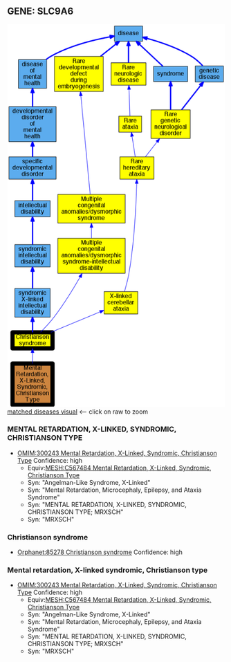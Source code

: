 
## GENE: SLC9A6

![image](SLC9A6.png)
[matched diseases visual](SLC9A6.png)  <-- click on raw to zoom


### MENTAL RETARDATION, X-LINKED, SYNDROMIC, CHRISTIANSON TYPE
 * [OMIM:300243 Mental Retardation, X-Linked, Syndromic, Christianson Type](http://beta.monarchinitiative.org/disease/OMIM:300243) Confidence: high
    * Equiv:[MESH:C567484 Mental Retardation, X-Linked, Syndromic, Christianson Type](http://beta.monarchinitiative.org/disease/MESH:C567484)
    * Syn: "Angelman-Like Syndrome, X-Linked"
    * Syn: "Mental Retardation, Microcephaly, Epilepsy, and Ataxia Syndrome"
    * Syn: "MENTAL RETARDATION, X-LINKED, SYNDROMIC, CHRISTIANSON TYPE; MRXSCH"
    * Syn: "MRXSCH"

### Christianson syndrome
 * [Orphanet:85278 Christianson syndrome](http://beta.monarchinitiative.org/disease/Orphanet:85278) Confidence: high

### Mental retardation, X-linked syndromic, Christianson type
 * [OMIM:300243 Mental Retardation, X-Linked, Syndromic, Christianson Type](http://beta.monarchinitiative.org/disease/OMIM:300243) Confidence: high
    * Equiv:[MESH:C567484 Mental Retardation, X-Linked, Syndromic, Christianson Type](http://beta.monarchinitiative.org/disease/MESH:C567484)
    * Syn: "Angelman-Like Syndrome, X-Linked"
    * Syn: "Mental Retardation, Microcephaly, Epilepsy, and Ataxia Syndrome"
    * Syn: "MENTAL RETARDATION, X-LINKED, SYNDROMIC, CHRISTIANSON TYPE; MRXSCH"
    * Syn: "MRXSCH"
